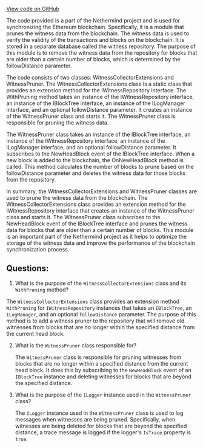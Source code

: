 [View code on GitHub](https://github.com/NethermindEth/nethermind/src/Nethermind/Nethermind.Blockchain/Processing/WitnessPruner.cs)

The code provided is a part of the Nethermind project and is used for synchronizing the Ethereum blockchain. Specifically, it is a module that prunes the witness data from the blockchain. The witness data is used to verify the validity of the transactions and blocks on the blockchain. It is stored in a separate database called the witness repository. The purpose of this module is to remove the witness data from the repository for blocks that are older than a certain number of blocks, which is determined by the followDistance parameter.

The code consists of two classes: WitnessCollectorExtensions and WitnessPruner. The WitnessCollectorExtensions class is a static class that provides an extension method for the IWitnessRepository interface. The WithPruning method takes an instance of the IWitnessRepository interface, an instance of the IBlockTree interface, an instance of the ILogManager interface, and an optional followDistance parameter. It creates an instance of the WitnessPruner class and starts it. The WitnessPruner class is responsible for pruning the witness data.

The WitnessPruner class takes an instance of the IBlockTree interface, an instance of the IWitnessRepository interface, an instance of the ILogManager interface, and an optional followDistance parameter. It subscribes to the NewHeadBlock event of the IBlockTree interface. When a new block is added to the blockchain, the OnNewHeadBlock method is called. This method calculates the number of blocks to prune based on the followDistance parameter and deletes the witness data for those blocks from the repository.

In summary, the WitnessCollectorExtensions and WitnessPruner classes are used to prune the witness data from the blockchain. The WitnessCollectorExtensions class provides an extension method for the IWitnessRepository interface that creates an instance of the WitnessPruner class and starts it. The WitnessPruner class subscribes to the NewHeadBlock event of the IBlockTree interface and prunes the witness data for blocks that are older than a certain number of blocks. This module is an important part of the Nethermind project as it helps to optimize the storage of the witness data and improve the performance of the blockchain synchronization process.
## Questions: 
 1. What is the purpose of the `WitnessCollectorExtensions` class and its `WithPruning` method?
   
   The `WitnessCollectorExtensions` class provides an extension method `WithPruning` for `IWitnessRepository` instances that takes an `IBlockTree`, an `ILogManager`, and an optional `followDistance` parameter. The purpose of this method is to add a witness pruner to the repository that will remove old witnesses from blocks that are no longer within the specified distance from the current head block.

2. What is the `WitnessPruner` class responsible for?
   
   The `WitnessPruner` class is responsible for pruning witnesses from blocks that are no longer within a specified distance from the current head block. It does this by subscribing to the `NewHeadBlock` event of an `IBlockTree` instance and deleting witnesses for blocks that are beyond the specified distance.

3. What is the purpose of the `ILogger` instance used in the `WitnessPruner` class?
   
   The `ILogger` instance used in the `WitnessPruner` class is used to log messages when witnesses are being pruned. Specifically, when witnesses are being deleted for blocks that are beyond the specified distance, a trace message is logged if the logger's `IsTrace` property is `true`.